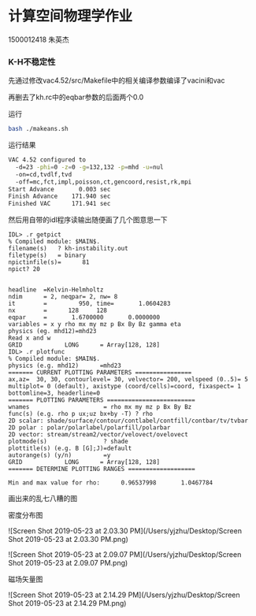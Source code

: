 # 计算空间物理学作业

1500012418    朱英杰

### K-H不稳定性

先通过修改vac4.52/src/Makefile中的相关编译参数编译了vacini和vac

再删去了kh.rc中的eqbar参数的后面两个0.0

运行

```bash
bash ./makeans.sh
```

运行结果

```bash
VAC 4.52 configured to
  -d=23 -phi=0 -z=0 -g=132,132 -p=mhd -u=nul
  -on=cd,tvdlf,tvd
  -off=mc,fct,impl,poisson,ct,gencoord,resist,rk,mpi
Start Advance       0.003 sec
Finish Advance    171.940 sec
Finished VAC      171.941 sec
```

然后用自带的idl程序读输出随便画了几个图意思一下

```idl
IDL> .r getpict
% Compiled module: $MAIN$.
filename(s)   ? kh-instability.out
filetype(s)   = binary
npictinfile(s)=      81
npict? 20


headline  =Kelvin-Helmholtz
ndim      = 2, neqpar= 2, nw= 8
it        =         950, time=       1.0604283
nx        =      128     128
eqpar     =       1.6700000       0.0000000
variables = x y rho mx my mz p Bx By Bz gamma eta
physics (eg. mhd12)=mhd23
Read x and w
GRID            LONG      = Array[128, 128]
IDL> .r plotfunc 
% Compiled module: $MAIN$.
physics (e.g. mhd12)      =mhd23 
======= CURRENT PLOTTING PARAMETERS ================
ax,az=  30, 30, contourlevel= 30, velvector= 200, velspeed (0..5)= 5
multiplot= 0 (default), axistype (coord/cells)=coord, fixaspect= 1
bottomline=3, headerline=0
======= PLOTTING PARAMETERS =========================
wnames                     = rho mx my mz p Bx By Bz
func(s) (e.g. rho p ux;uz bx+by -T) ? rho
2D scalar: shade/surface/contour/contlabel/contfill/contbar/tv/tvbar
2D polar : polar/polarlabel/polarfill/polarbar
2D vector: stream/stream2/vector/velovect/ovelovect
plotmode(s)                ? shade
plottitle(s) (e.g. B [G];J)=default
autorange(s) (y/n)         =y
GRID            LONG      = Array[128, 128]
======= DETERMINE PLOTTING RANGES ===================

Min and max value for rho:      0.96537998       1.0467784
```

画出来的乱七八糟的图

密度分布图

![Screen Shot 2019-05-23 at 2.03.30 PM](/Users/yjzhu/Desktop/Screen Shot 2019-05-23 at 2.03.30 PM.png)

![Screen Shot 2019-05-23 at 2.09.07 PM](/Users/yjzhu/Desktop/Screen Shot 2019-05-23 at 2.09.07 PM.png)

磁场矢量图

![Screen Shot 2019-05-23 at 2.14.29 PM](/Users/yjzhu/Desktop/Screen Shot 2019-05-23 at 2.14.29 PM.png)

